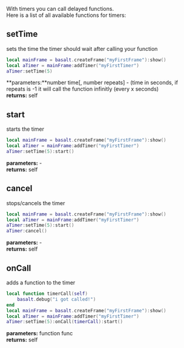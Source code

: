 With timers you can call delayed functions.
<br>
Here is a list of all available functions for timers: <br>

## setTime
sets the time the timer should wait after calling your function
````lua
local mainFrame = basalt.createFrame("myFirstFrame"):show()
local aTimer = mainFrame:addTimer("myFirstTimer")
aTimer:setTime(5)
````
**parameters:**number time[, number repeats] - (time in seconds, if repeats is -1 it will call the function infinitly (every x seconds)<br>
**returns:** self<br>

## start
starts the timer
````lua
local mainFrame = basalt.createFrame("myFirstFrame"):show()
local aTimer = mainFrame:addTimer("myFirstTimer")
aTimer:setTime(5):start()
````
**parameters:** -<br>
**returns:** self<br>

## cancel
stops/cancels the timer
````lua
local mainFrame = basalt.createFrame("myFirstFrame"):show()
local aTimer = mainFrame:addTimer("myFirstTimer")
aTimer:setTime(5):start()
aTimer:cancel()
````
**parameters:** -<br>
**returns:** self<br>


## onCall
adds a function to the timer
````lua
local function timerCall(self)
    basalt.debug("i got called!")
end
local mainFrame = basalt.createFrame("myFirstFrame"):show()
local aTimer = mainFrame:addTimer("myFirstTimer")
aTimer:setTime(5):onCall(timerCall):start()

````
**parameters:** function func<br>
**returns:** self<br>
